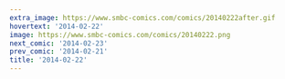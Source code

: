 ```yaml
---
extra_image: https://www.smbc-comics.com/comics/20140222after.gif
hovertext: '2014-02-22'
image: https://www.smbc-comics.com/comics/20140222.png
next_comic: '2014-02-23'
prev_comic: '2014-02-21'
title: '2014-02-22'
---
```


